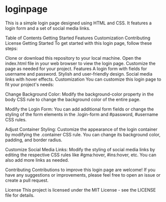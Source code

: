# loginpage

This is a simple login page designed using HTML and CSS. It features a login form and a set of social media links.

Table of Contents
Getting Started
Features
Customization
Contributing
License
Getting Started
To get started with this login page, follow these steps:

Clone or download this repository to your local machine.
Open the index.html file in your web browser to view the login page.
Customize the page as needed for your project.
Features
A login form with fields for username and password.
Stylish and user-friendly design.
Social media links with hover effects.
Customization
You can customize this login page to fit your project's needs:

Change Background Color: Modify the background-color property in the body CSS rule to change the background color of the entire page.

Modify the Login Form: You can add additional form fields or change the styling of the form elements in the .login-form and #password, #username CSS rules.

Adjust Container Styling: Customize the appearance of the login container by modifying the .container CSS rule. You can change its background color, padding, and border radius.

Customize Social Media Links: Modify the styling of social media links by editing the respective CSS rules like #gma:hover, #ins:hover, etc. You can also add more links as needed.

Contributing
Contributions to improve this login page are welcome! If you have any suggestions or improvements, please feel free to open an issue or create a pull request.

License
This project is licensed under the MIT License - see the LICENSE file for details.
